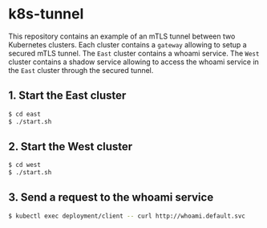 # k8s-tunnel

This repository contains an example of an mTLS tunnel between two Kubernetes clusters. 
Each cluster contains a `gateway` allowing to setup a secured mTLS tunnel. 
The `East` cluster contains a whoami service.
The `West` cluster contains a shadow service allowing to access the whoami service in the `East` cluster through the secured tunnel.

## 1. Start the East cluster

```bash
$ cd east
$ ./start.sh
```

## 2. Start the West cluster

```bash
$ cd west
$ ./start.sh
```

## 3. Send a request to the whoami service

```bash
$ kubectl exec deployment/client -- curl http://whoami.default.svc
```